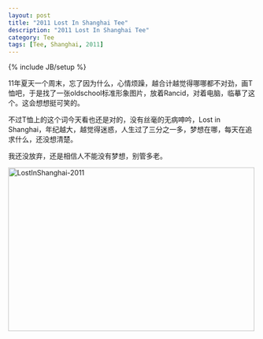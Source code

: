 ```yaml
---
layout: post
title: "2011 Lost In Shanghai Tee"
description: "2011 Lost In Shanghai Tee"
category: Tee
tags: [Tee, Shanghai, 2011]
---
```

{% include JB/setup %}

11年夏天一个周末，忘了因为什么，心情烦躁，越合计越觉得哪哪都不对劲，画T恤吧，于是找了一张oldschool标准形象图片，放着Rancid，对着电脑，临摹了这个。这会想想挺可笑的。

不过T恤上的这个词今天看也还是对的，没有丝毫的无病呻吟，Lost in Shanghai，年纪越大，越觉得迷惑，人生过了三分之一多，梦想在哪，每天在追求什么，还没想清楚。

我还没放弃，还是相信人不能没有梦想，别管多老。

<a href="http://www.flickr.com/photos/95186598@N08/8675292506/" title="Flickr 上 imyanbo 的 LostInShanghai-2011"><img src="http://farm9.staticflickr.com/8390/8675292506_7a77fb7eb4.jpg" width="500" height="333" alt="LostInShanghai-2011"></a>